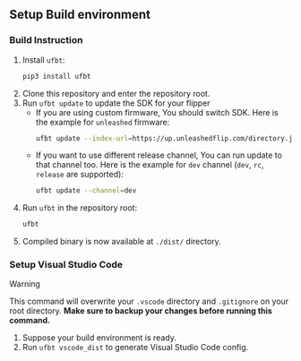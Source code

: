 ## Setup Build environment

### Build Instruction

1. Install `ufbt`:
   ```bash
   pip3 install ufbt
   ```
2. Clone this repository and enter the repository root.
3. Run `ufbt update` to update the SDK for your flipper
   - If you are using custom firmware, You should switch SDK. Here is the example for `unleashed` firmware:
     ```bash
     ufbt update --index-url=https://up.unleashedflip.com/directory.json
     ```
   - If you want to use different release channel, You can run update to that channel too. Here is the example for `dev` channel (`dev`, `rc`, `release` are supported):
     ```bash
     ufbt update --channel=dev
     ```
4. Run `ufbt` in the repository root:
   ```bash
   ufbt
   ```
5. Compiled binary is now available at `./dist/` directory.

### Setup Visual Studio Code

> [!WARNING]
> This command will overwrite your `.vscode` directory and `.gitignore` on your root directory.
> **Make sure to backup your changes before running this command.**

1. Suppose your build environment is ready.
2. Run `ufbt vscode_dist` to generate Visual Studio Code config.
